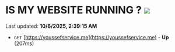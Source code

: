 # IS MY WEBSITE RUNNING ? [![](https://img.shields.io/static/v1?label=Sponsor&message=%E2%9D%A4&logo=GitHub&color=%23fe8e86)](https://github.com/sponsors/Youssef-Lehmam)

Last updated: **10/6/2025, 2:39:15 AM**

- `GET` [https://youssefservice.me](https://youssefservice.me) - **Up** (207ms)
